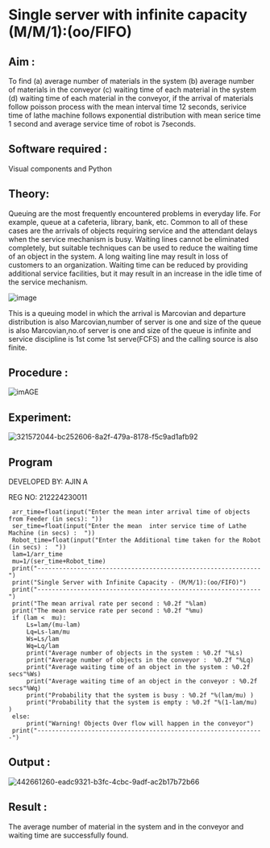 # Single server with infinite capacity (M/M/1):(oo/FIFO)
## Aim :
To find (a) average number of materials in the system (b) average number of materials in the conveyor (c) waiting time of each material in the system (d) waiting time of each material in the conveyor, if the arrival  of materials follow poisson process with the mean interval time 12 seconds, serivice time of lathe machine follows exponential distribution with mean serice time 1 second and average service time of robot is 7seconds.

## Software required :
Visual components and Python

## Theory:
Queuing are the most frequently encountered problems in everyday life. For example, queue at a cafeteria, library, bank, etc. Common to all of these cases are the arrivals of objects requiring service and the attendant delays when the service mechanism is busy. Waiting lines cannot be eliminated completely, but suitable techniques can be used to reduce the waiting time of an object in the system. A long waiting line may result in loss of customers to an organization. Waiting time can be reduced by providing additional service facilities, but it may result in an increase in the idle time of the service mechanism.

![image](1.png)

This is a queuing model in which the arrival is Marcovian and departure distribution is also Marcovian,number of server is one and size of the queue is also Marcovian,no.of server is one and size of the queue is infinite and service discipline is 1st come 1st serve(FCFS) and the calling source is also finite.

## Procedure :

![imAGE](2.png)



## Experiment:
![321572044-bc252606-8a2f-479a-8178-f5c9ad1afb92](https://github.com/user-attachments/assets/435e7852-0a87-434b-8dc3-dc9105b60a72)


 
## Program
DEVELOPED BY: AJIN A

REG NO: 212224230011

```
 arr_time=float(input("Enter the mean inter arrival time of objects from Feeder (in secs): "))
 ser_time=float(input("Enter the mean  inter service time of Lathe Machine (in secs) :  "))
 Robot_time=float(input("Enter the Additional time taken for the Robot (in secs) :  "))
 lam=1/arr_time
 mu=1/(ser_time+Robot_time)
 print("--------------------------------------------------------------")
 print("Single Server with Infinite Capacity - (M/M/1):(oo/FIFO)")
 print("--------------------------------------------------------------")
 print("The mean arrival rate per second : %0.2f "%lam)
 print("The mean service rate per second : %0.2f "%mu)
 if (lam <  mu):
     Ls=lam/(mu-lam)
     Lq=Ls-lam/mu
     Ws=Ls/lam
     Wq=Lq/lam
     print("Average number of objects in the system : %0.2f "%Ls)
     print("Average number of objects in the conveyor :  %0.2f "%Lq)
     print("Average waiting time of an object in the system : %0.2f secs"%Ws)
     print("Average waiting time of an object in the conveyor : %0.2f secs"%Wq)
     print("Probability that the system is busy : %0.2f "%(lam/mu) )
     print("Probability that the system is empty : %0.2f "%(1-lam/mu) )
 else:
     print("Warning! Objects Over flow will happen in the conveyor")
 print("---------------------------------------------------------------")
```

## Output :
![442661260-eadc9321-b3fc-4cbc-9adf-ac2b17b72b66](https://github.com/user-attachments/assets/30ac93cc-cf7a-4637-990e-57eecc72a4a0)


## Result :
The average number of material in the system and in the conveyor and waiting time are successfully found.



